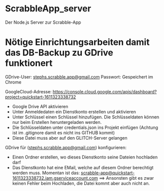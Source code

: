 # ScrabbleApp_server
Der Node.js Server zur Scrabble-App

# Nötige Einrichtungsarbeiten damit das DB-Backup zu GDrive funktionert
GDrive-User: stephs.scrabble.app@gmail.com
Passwort: Gespeichert im Chrome

GoogleCloud-Adresse: https://console.cloud.google.com/apis/dashboard?project=quickstart-1611323338732 
- Google Drive API aktivieren
- Unter Anmeldedaten ein Dienstkonto erstellen und aktivieren
- Unter Schlüssel einen Schlüssel hinzufügen. Die Schlüsseldaten können nur beim Erstellen heruntergeladen werden.
- Die Schlüsseldaten unter credentials.json ins Projekt einfügen (Achtung ist im .gitignore damit es nicht ins GITHUB kommt)
- Diese Datei muss aber auf den GLITCH-Server gelangen

GDrive für (stephs.scrabble.app@gmail.com) konfigurieren:
- Einen Ordner erstellen, wo dieses Dienstkonto seine Dateien hochladen darf
- Das Dienstkonto hat eine EMail, welche auf diesem Ordner berechtigt werden muss. Momentan ist das: scrabble-app@quickstart-1611323338732.iam.gserviceaccount.com ==> Ansonsten gibt es zwar keinen Fehler beim Hochladen, die Datei kommt aber auch nicht an.

